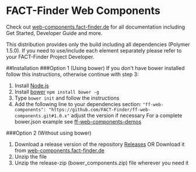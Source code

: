 FACT-Finder Web Components
==========================

Check out [web-components.fact-finder.de](http://web-components.fact-finder.de/) for all documentation including Get Started, Developer Guide and more.

This distribution provides only the build including all dependencies (Polymer 1.5.0). If you need to use/include each element separately please refer to your FACT-Finder Project Developer.

##Installation
###Option 1 (Using bower)
If you don't have bower installed follow this instructions, otherwise continue with step 3:
1. Install [Node.js](https://nodejs.org/en/)
2. Install [bower](https://bower.io/) `npm install bower -g`
3. Type `bower init` and follow the instructions
4. Add the following line to your dependencies section: `"ff-web-components": "https://github.com/FACT-Finder/ff-web-components.git#1.0.x"` adjust the version if necessary
For a complete bower.json example see [ff-web-components-demos](https://github.com/FACT-Finder/ff-web-components-demos)

###Option 2 (Without using bower)
1. Download a release version of the repository [Releases](https://github.com/FACT-Finder/ff-web-components/releases) OR Download it from [web-components.fact-finder.de](http://web-components.fact-finder.de/download)
2. Unzip the file
3. Unzip the release-zip (bower_components.zip) file wherever you need it